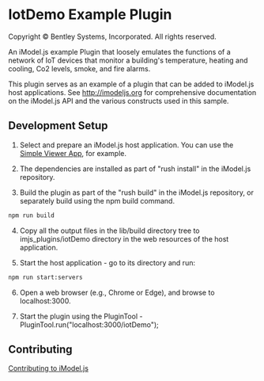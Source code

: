 # IotDemo Example Plugin

Copyright © Bentley Systems, Incorporated. All rights reserved.

An iModel.js example Plugin that loosely emulates the functions of a network of IoT devices that monitor a building's temperature, heating and cooling, Co2 levels, smoke, and fire alarms.

This plugin serves as an example of a plugin that can be added to iModel.js host applications.
See http://imodeljs.org for comprehensive documentation on the iModel.js API and the various constructs used in this sample.

## Development Setup

1. Select and prepare an iModel.js host application. You can use the [Simple Viewer App](https://github.com/imodeljs/imodeljs-samples/tree/master/interactive-app/simple-viewer-app), for example.

2. The dependencies are installed as part of "rush install" in the iModel.js repository.

3. Build the plugin as part of the "rush build" in the iModel.js repository, or separately build using the npm build command.

  ```sh
  npm run build
  ```

4. Copy all the output files in the lib/build directory tree to imjs_plugins/iotDemo directory in the web resources of the host application.

5. Start the host application - go to its directory and run:

  ```sh
  npm run start:servers
  ```

6. Open a web browser (e.g., Chrome or Edge), and browse to localhost:3000.

7. Start the plugin using the PluginTool - PluginTool.run("localhost:3000/iotDemo");

## Contributing

[Contributing to iModel.js](https://github.com/imodeljs/imodeljs/blob/master/CONTRIBUTING.md)
